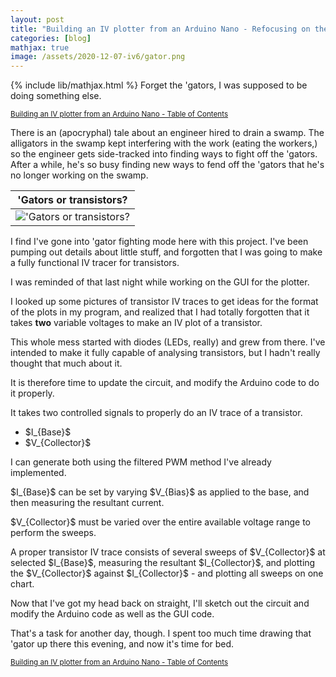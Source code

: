 ```yaml
---
layout: post
title: "Building an IV plotter from an Arduino Nano - Refocusing on the task"
categories: [blog]
mathjax: true
image: /assets/2020-12-07-iv6/gator.png
---
```

{% include lib/mathjax.html %}
Forget the 'gators, I was supposed to be doing something else.

<sub>[Building an IV plotter from an Arduino Nano - Table of Contents](iv-1-toc)</sub> 


There is an (apocryphal) tale about an engineer hired to drain a swamp.  The alligators in the swamp kept interfering with the work (eating the workers,) so the engineer gets side-tracked into finding ways to fight off the 'gators.  After a while, he's so busy finding new ways to fend off the 'gators that he's no longer working on the swamp.

|'Gators or transistors?|
|-----------------------|
|!['Gators or transistors?](/assets/2020-12-07-iv6/gator.png)|

I find I've gone into 'gator fighting mode here with this project.  I've been pumping out details about little stuff, and forgotten that I was going to make a fully functional IV tracer for transistors.

I was reminded of that last night while working on the GUI for the plotter.

I looked up some pictures of transistor IV traces to get ideas for the format of the plots in my program, and realized that I had totally forgotten that it takes **two** variable voltages to make an IV plot of a transistor.

This whole mess started with diodes (LEDs, really) and grew from there.  I've intended to make it fully capable of analysing transistors, but I hadn't really thought that much about it.

It is therefore time to update the circuit, and modify the Arduino code to do it properly.

It takes two controlled signals to properly do an IV trace of a transistor.

- \$I_{Base}\$
- \$V_{Collector}\$

I can generate both using the filtered PWM method I've already implemented.

\$I_{Base}\$ can be set by varying \$V_{Bias}\$ as applied to the base, and then measuring the resultant current.

\$V_{Collector}\$ must be varied over the entire available voltage range to perform the sweeps.

A proper transistor IV trace consists of several sweeps of \$V_{Collector}\$ at selected \$I_{Base}\$, measuring the resultant \$I_{Collector}\$, and plotting the \$V_{Collector}\$ against \$I_{Collector}\$ - and plotting all sweeps on one chart.

Now that I've got my head back on straight, I'll sketch out the circuit and modify the Arduino code as well as the GUI code.

That's a task for another day, though.  I spent too much time drawing that 'gator up there this evening, and now it's time for bed.




<sub>[Building an IV plotter from an Arduino Nano - Table of Contents](iv-1-toc)</sub> 
